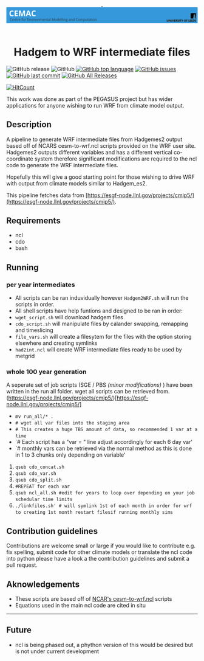 <div align="center">
  <a href="https://www.cemac.leeds.ac.uk/">
  <img src="https://github.com/cemac/cemac_generic/blob/master/Images/cemac.png"></a>
  <br>
</div>

 <h1> <center>Hadgem to WRF intermediate files </center> </h1>

 ![GitHub release](https://img.shields.io/github/release/cemac/Hadgem2WRF.svg) ![GitHub](https://img.shields.io/github/license/cemac/Hadgem2WRF.svg) [![GitHub top language](https://img.shields.io/github/languages/top/cemac/Hadgem2WRF.svg)](https://github.com/cemac/Hadgem2WRF) [![GitHub issues](https://img.shields.io/github/issues/cemac/Hadgem2WRF.svg)](https://github.com/cemac/Hadgem2WRF/issues) [![GitHub last commit](https://img.shields.io/github/last-commit/cemac/Hadgem2WRF.svg)](https://github.com/cemac/Hadgem2WRF/commits/master) [![GitHub All Releases](https://img.shields.io/github/downloads/cemac/Hadgem2WRF/total.svg)](https://github.com/cemac/Hadgem2WRF/releases)

 [![HitCount](http://hits.dwyl.com/{cemac}/{Hadgem2WRF}.svg)](http://hits.dwyl.com/{cemac}/{Hadgem2WRF})

This work was done as part of the PEGASUS project but has wider applications for anyone wishing to run WRF from climate model output.

## Description

A pipeline to generate WRF intermediate files from Hadgemes2 output based off of NCARS cesm-to-wrf.ncl
scripts provided on the WRF user site. Hadgemes2 outputs different variables and has a different vertical
co-coordinate system therefore significant modifications are required to the ncl code to generate
the WRF intermediate files.

Hopefully this will give a good starting point for those wishing to drive WRF with output from climate
models similar to Hadgem_es2.

This pipeline fetches data from [https://esgf-node.llnl.gov/projects/cmip5/](https://esgf-node.llnl.gov/projects/cmip5/).
## Requirements

* ncl
* cdo
* bash

## Running

### per year intermediates 
* All scripts can be ran induvidually however `Hadgem2WRF.sh` will run the
scripts in order.
* All shell scripts have help funtions and designed to be ran in order:
 * `wget_script.sh` will download hadgem files
 * `cdo_script.sh` will manipulate files by calander swapping, remapping and timeslicing
 * `file_vars.sh` will create a filesytem for the files with the option storing elsewhere and creating symlinks
 * `had2int.ncl` will create WRF intermediate files ready to be used by metgrid

### whole 100 year generation

A seperate set of job scripts (SGE / PBS *(minor modifications)* ) have been written in 
the run all folder. wget all scripts can be retrieved from. (https://esgf-node.llnl.gov/projects/cmip5/)[https://esgf-node.llnl.gov/projects/cmip5/]

* `mv run_all/* .`
* `# wget all var files into the staging area`
* `# This creates a huge TBS amount of data, so recommended 1 var at a time`
* `# Each script has a "var = " line adjust accordingly for each 6 day var'
* `# monthly vars can be retrieved via the normal method as this is done in 1 to 3 chunks only depending on variable'
1. `qsub cdo_concat.sh`
2. `qsub cdo_var.sh`
3. `qsub cdo_split.sh`
4. `#REPEAT for each var`
5. `qsub ncl_all.sh #edit for years to loop over depending on your job schedular time limits`
6. `./linkfiles.sh' # will symlink 1st of each month in order for wrf to creating 1st month restart filesif running monthly sims` 

## Contribution guidelines

Contributions are welcome small or large if you would like to contribute e.g.
fix spelling, submit code for other climate models or  translate the ncl code
into python please have a look a the contribution guidelines and submit a pull
request.

## Aknowledgements

* These scripts are based off of [NCAR's cesm-to-wrf.ncl]() scripts
* Equations used in the main ncl code are cited in situ

<hr>

## Future

* ncl is being phased out, a phython version of this would be desired but is not under
current development
